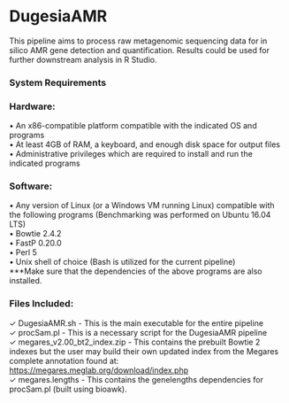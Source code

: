 # DugesiaAMR
This pipeline aims to process raw metagenomic sequencing data for in silico AMR gene detection and quantification. Results could be used for further downstream analysis in R Studio.

### System Requirements
###  Hardware:
• An x86-compatible platform compatible with the indicated OS and programs \
• At least 4GB of RAM, a keyboard, and enough disk space for output files \
• Administrative privileges which are required to install and run the indicated programs
### Software: 
• Any version of Linux (or a Windows VM running Linux) compatible with the following programs (Benchmarking was performed on Ubuntu 16.04 LTS) \
• Bowtie 2.4.2 \
• FastP 0.20.0 \
• Perl 5 \
    • Unix shell of choice (Bash is utilized for the current pipeline) \
    ***Make sure that the dependencies of the above programs are also installed.
    
### Files Included:
  ✓ DugesiaAMR.sh - This is the main executable for the entire pipeline \
  ✓ procSam.pl - This is a necessary script for the DugesiaAMR pipeline \
  ✓ megares_v2.00_bt2_index.zip - This contains the prebuilt Bowtie 2 indexes but the user may build their own updated index from the Megares complete annotation found at:      https://megares.meglab.org/download/index.php \
  ✓ megares.lengths - This contains the genelengths dependencies for procSam.pl (built using bioawk). 
    


